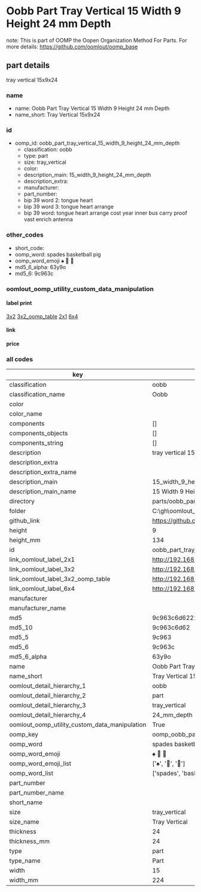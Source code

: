 # Oobb Part Tray Vertical 15 Width 9 Height 24 mm Depth  

note: This is part of OOMP the Oopen Organization Method For Parts. For more details: https://github.com/oomlout/oomp_base

##  part details
  



tray vertical 15x9x24



### name
* name: Oobb Part Tray Vertical 15 Width 9 Height 24 mm Depth
* name_short: Tray Vertical 15x9x24 
### id
* oomp_id: oobb_part_tray_vertical_15_width_9_height_24_mm_depth
  * classification: oobb
  * type: part
  * size: tray_vertical
  * color: 
  * description_main: 15_width_9_height_24_mm_depth
  * description_extra: 
  * manufacturer: 
  * part_number: 
  * bip 39 word 2: tongue heart
  * bip 39 word 3: tongue heart arrange
  * bip 39 word: tongue heart arrange cost year inner bus carry proof vast enrich antenna

### other_codes
* short_code: 
* oomp_word: spades basketball pig
* oomp_word_emoji :spades: :basketball: :pig:
* md5_6_alpha: 63y9o
* md5_6: 9c963c






### oomlout_oomp_utility_custom_data_manipulation
#### label print
[3x2](http://192.168.1.245:1112/?label=oomp%2063y9o)
[3x2_oomp_table](http://192.168.1.108:1112/?label=oomp%2063y9o)
[2x1](http://192.168.1.242:1112/?label=oomp%2063y9o)
[6x4](http://192.168.1.55:1112/?label=oomp%2063y9o)    

#### link

                              

#### price







### all codes 
| key | value |  
| --- | --- |  
| classification | oobb |  
| classification_name | Oobb |  
| color |  |  
| color_name |  |  
| components | [] |  
| components_objects | [] |  
| components_string | [] |  
| description | tray vertical 15x9x24 |  
| description_extra |  |  
| description_extra_name |  |  
| description_main | 15_width_9_height_24_mm_depth |  
| description_main_name | 15 Width 9 Height 24 mm Depth |  
| directory | parts/oobb_part_tray_vertical_15_width_9_height_24_mm_depth |  
| folder | C:\gh\oomlout_oobb_version_4_generated_parts\parts\oobb_part_tray_vertical_15_width_9_height_24_mm_depth |  
| github_link | https://github.com/oomlout/oomlout_oomp_part_src/tree/main/parts/oobb_part_tray_vertical_15_width_9_height_24_mm_depth |  
| height | 9 |  
| height_mm | 134 |  
| id | oobb_part_tray_vertical_15_width_9_height_24_mm_depth |  
| link_oomlout_label_2x1 | http://192.168.1.242:1112/?label=oomp%2063y9o |  
| link_oomlout_label_3x2 | http://192.168.1.245:1112/?label=oomp%2063y9o |  
| link_oomlout_label_3x2_oomp_table | http://192.168.1.108:1112/?label=oomp%2063y9o |  
| link_oomlout_label_6x4 | http://192.168.1.55:1112/?label=oomp%2063y9o |  
| manufacturer |  |  
| manufacturer_name |  |  
| md5 | 9c963c6d6222e3ddd1ff730a189a9723 |  
| md5_10 | 9c963c6d62 |  
| md5_5 | 9c963 |  
| md5_6 | 9c963c |  
| md5_6_alpha | 63y9o |  
| name | Oobb Part Tray Vertical 15 Width 9 Height 24 mm Depth |  
| name_short | Tray Vertical 15x9x24  |  
| oomlout_detail_hierarchy_1 | oobb |  
| oomlout_detail_hierarchy_2 | part |  
| oomlout_detail_hierarchy_3 | tray_vertical |  
| oomlout_detail_hierarchy_4 | 24_mm_depth |  
| oomlout_oomp_utility_custom_data_manipulation | True |  
| oomp_key | oomp_oobb_part_tray_vertical_15_width_9_height_24_mm_depth |  
| oomp_word | spades basketball pig |  
| oomp_word_emoji | :spades: :basketball: :pig: |  
| oomp_word_emoji_list | [':spades:', ':basketball:', ':pig:'] |  
| oomp_word_list | ['spades', 'basketball', 'pig'] |  
| part_number |  |  
| part_number_name |  |  
| short_name |  |  
| size | tray_vertical |  
| size_name | Tray Vertical |  
| thickness | 24 |  
| thickness_mm | 24 |  
| type | part |  
| type_name | Part |  
| width | 15 |  
| width_mm | 224 |  
